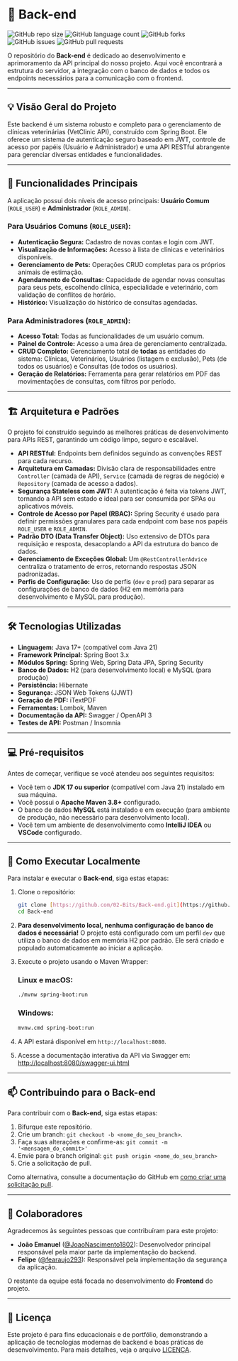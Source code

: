 # 🚀 Back-end

![GitHub repo size](https://img.shields.io/github/repo-size/02-Bits/Back-end?style=for-the-badge)
![GitHub language count](https://img.shields.io/github/languages/count/02-Bits/Back-end?style=for-the-badge)
![GitHub forks](https://img.shields.io/github/forks/02-Bits/Back-end?style=for-the-badge)
![GitHub issues](https://img.shields.io/github/issues/02-Bits/Back-end?style=for-the-badge)
![GitHub pull requests](https://img.shields.io/github/issues-pr/02-Bits/Back-end?style=for-the-badge)

O repositório do **Back-end** é dedicado ao desenvolvimento e aprimoramento da API principal do nosso projeto. Aqui você encontrará a estrutura do servidor, a integração com o banco de dados e todos os endpoints necessários para a comunicação com o frontend.

---

## 💡 Visão Geral do Projeto

Este backend é um sistema robusto e completo para o gerenciamento de clínicas veterinárias (VetClinic API), construído com Spring Boot. Ele oferece um sistema de autenticação seguro baseado em JWT, controle de acesso por papéis (Usuário e Administrador) e uma API RESTful abrangente para gerenciar diversas entidades e funcionalidades.

---

## 🎯 Funcionalidades Principais

A aplicação possui dois níveis de acesso principais: **Usuário Comum** (`ROLE_USER`) e **Administrador** (`ROLE_ADMIN`).

### Para Usuários Comuns (`ROLE_USER`):
* **Autenticação Segura:** Cadastro de novas contas e login com JWT.
* **Visualização de Informações:** Acesso à lista de clínicas e veterinários disponíveis.
* **Gerenciamento de Pets:** Operações CRUD completas para os próprios animais de estimação.
* **Agendamento de Consultas:** Capacidade de agendar novas consultas para seus pets, escolhendo clínica, especialidade e veterinário, com validação de conflitos de horário.
* **Histórico:** Visualização do histórico de consultas agendadas.

### Para Administradores (`ROLE_ADMIN`):
* **Acesso Total:** Todas as funcionalidades de um usuário comum.
* **Painel de Controle:** Acesso a uma área de gerenciamento centralizada.
* **CRUD Completo:** Gerenciamento total de **todas** as entidades do sistema: Clínicas, Veterinários, Usuários (listagem e exclusão), Pets (de todos os usuários) e Consultas (de todos os usuários).
* **Geração de Relatórios:** Ferramenta para gerar relatórios em PDF das movimentações de consultas, com filtros por período.

---

## 🏗️ Arquitetura e Padrões

O projeto foi construído seguindo as melhores práticas de desenvolvimento para APIs REST, garantindo um código limpo, seguro e escalável.

* **API RESTful:** Endpoints bem definidos seguindo as convenções REST para cada recurso.
* **Arquitetura em Camadas:** Divisão clara de responsabilidades entre `Controller` (camada de API), `Service` (camada de regras de negócio) e `Repository` (camada de acesso a dados).
* **Segurança Stateless com JWT:** A autenticação é feita via tokens JWT, tornando a API sem estado e ideal para ser consumida por SPAs ou aplicativos móveis.
* **Controle de Acesso por Papel (RBAC):** Spring Security é usado para definir permissões granulares para cada endpoint com base nos papéis `ROLE_USER` e `ROLE_ADMIN`.
* **Padrão DTO (Data Transfer Object):** Uso extensivo de DTOs para requisição e resposta, desacoplando a API da estrutura do banco de dados.
* **Gerenciamento de Exceções Global:** Um `@RestControllerAdvice` centraliza o tratamento de erros, retornando respostas JSON padronizadas.
* **Perfis de Configuração:** Uso de perfis (`dev` e `prod`) para separar as configurações de banco de dados (H2 em memória para desenvolvimento e MySQL para produção).

---

## 🛠️ Tecnologias Utilizadas

* **Linguagem:** Java 17+ (compatível com Java 21)
* **Framework Principal:** Spring Boot 3.x
* **Módulos Spring:** Spring Web, Spring Data JPA, Spring Security
* **Banco de Dados:** H2 (para desenvolvimento local) e MySQL (para produção)
* **Persistência:** Hibernate
* **Segurança:** JSON Web Tokens (JJWT)
* **Geração de PDF:** iTextPDF
* **Ferramentas:** Lombok, Maven
* **Documentação da API:** Swagger / OpenAPI 3
* **Testes de API:** Postman / Insomnia

---

## 💻 Pré-requisitos

Antes de começar, verifique se você atendeu aos seguintes requisitos:

* Você tem o **JDK 17 ou superior** (compatível com Java 21) instalado em sua máquina.
* Você possui o **Apache Maven 3.8+** configurado.
* O banco de dados **MySQL** está instalado e em execução (para ambiente de produção, não necessário para desenvolvimento local).
* Você tem um ambiente de desenvolvimento como **IntelliJ IDEA** ou **VSCode** configurado.

---

## 🚀 Como Executar Localmente

Para instalar e executar o **Back-end**, siga estas etapas:

1.  Clone o repositório:
    ```bash
    git clone [https://github.com/02-Bits/Back-end.git](https://github.com/02-Bits/Back-end.git)
    cd Back-end
    ```

2.  **Para desenvolvimento local, nenhuma configuração de banco de dados é necessária!** O projeto está configurado com um perfil `dev` que utiliza o banco de dados em memória H2 por padrão. Ele será criado e populado automaticamente ao iniciar a aplicação.

3.  Execute o projeto usando o Maven Wrapper:

    ### Linux e macOS:
    ```bash
    ./mvnw spring-boot:run
    ```

    ### Windows:
    ```bash
    mvnw.cmd spring-boot:run
    ```

4.  A API estará disponível em `http://localhost:8080`.

5.  Acesse a documentação interativa da API via Swagger em:
    [http://localhost:8080/swagger-ui.html](http://localhost:8080/swagger-ui.html)

---

## 📫 Contribuindo para o Back-end

Para contribuir com o **Back-end**, siga estas etapas:

1.  Bifurque este repositório.
2.  Crie um branch: `git checkout -b <nome_do_seu_branch>`.
3.  Faça suas alterações e confirme-as: `git commit -m '<mensagem_do_commit>'`
4.  Envie para o branch original: `git push origin <nome_do_seu_branch>`
5.  Crie a solicitação de pull.

Como alternativa, consulte a documentação do GitHub em [como criar uma solicitação pull](https://help.github.com/en/github/collaborating-with-issues-and-pull-requests/creating-a-pull-request).

---

## 🤝 Colaboradores

Agradecemos às seguintes pessoas que contribuíram para este projeto:

* **João Emanuel** ([@JoaoNascimento1802](https://github.com/JoaoNascimento1802)): Desenvolvedor principal responsável pela maior parte da implementação do backend.
* **Felipe** ([@fearaujo293](https://github.com/fearaujo293)): Responsável pela implementação da segurança da aplicação.

O restante da equipe está focada no desenvolvimento do **Frontend** do projeto.

---

## 📄 Licença

Este projeto é para fins educacionais e de portfólio, demonstrando a aplicação de tecnologias modernas de backend e boas práticas de desenvolvimento. Para mais detalhes, veja o arquivo [LICENÇA](LICENSE.md).
